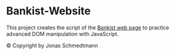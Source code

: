 # Bankist-Website

This project creates the script of the [Bankist web page](https://bankist-dom.netlify.app/) to practice advanced DOM manipulation with JavaScript.  
 
© Copyright by Jonas Schmedtmann
